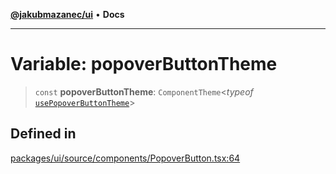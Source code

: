 [**@jakubmazanec/ui**](../README.md) • **Docs**

---

# Variable: popoverButtonTheme

> `const` **popoverButtonTheme**: `ComponentTheme`\<_typeof_
> [`usePopoverButtonTheme`](../functions/usePopoverButtonTheme.md)\>

## Defined in

[packages/ui/source/components/PopoverButton.tsx:64](https://github.com/jakubmazanec/tools/blob/863f04cbbb9368fd023f0309084819aa9247d808/packages/ui/source/components/PopoverButton.tsx#L64)
